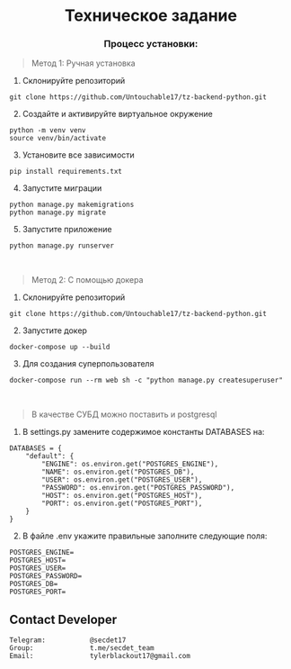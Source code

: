 <h1 align="center">Техническое задание</h1>

<h3 align="center">Процесс установки:</h3>

> Метод 1: Ручная установка

1. Склонируйте репозиторий
```
git clone https://github.com/Untouchable17/tz-backend-python.git
```
2. Создайте и активируйте виртуальное окружение
```
python -m venv venv
source venv/bin/activate
```
3. Установите все зависимости
```
pip install requirements.txt
```
4. Запустите миграции
```
python manage.py makemigrations
python manage.py migrate
```
5. Запустите приложение
```
python manage.py runserver
```
<br/>

> Метод 2: С помощью докера
1. Склонируйте репозиторий
```
git clone https://github.com/Untouchable17/tz-backend-python.git
```
2. Запустите докер
```
docker-compose up --build
```
3. Для создания суперпользователя
```
docker-compose run --rm web sh -c "python manage.py createsuperuser"

```
<br/>

> В качестве СУБД можно поставить и postgresql
1. В settings.py замените содержимое константы DATABASES на:
```
DATABASES = {
    "default": {
        "ENGINE": os.environ.get("POSTGRES_ENGINE"),
        "NAME": os.environ.get("POSTGRES_DB"),
        "USER": os.environ.get("POSTGRES_USER"),
        "PASSWORD": os.environ.get("POSTGRES_PASSWORD"),
        "HOST": os.environ.get("POSTGRES_HOST"),
        "PORT": os.environ.get("POSTGRES_PORT"),
    }
}
```
2. В файле .env укажите правильные заполните следующие поля:
```
POSTGRES_ENGINE=
POSTGRES_HOST=
POSTGRES_USER=
POSTGRES_PASSWORD=
POSTGRES_DB=
POSTGRES_PORT=
```


## Contact Developer


    Telegram:           @secdet17
    Group:              t.me/secdet_team
    Email:              tylerblackout17@gmail.com
